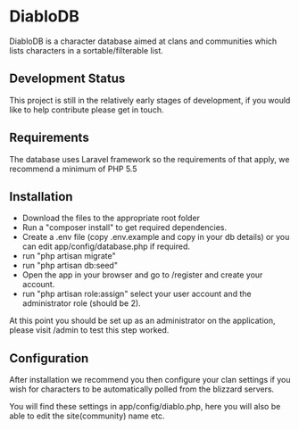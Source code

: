 # DiabloDB #

DiabloDB is a character database aimed at clans and communities which lists characters in a sortable/filterable list.

## Development Status ##

This project is still in the relatively early stages of development, if you would like to help contribute please get in touch.

## Requirements ##

The database uses Laravel framework so the requirements of that apply, we recommend a minimum of PHP 5.5

## Installation ##

* Download the files to the appropriate root folder
* Run a "composer install" to get required dependencies.
* Create a .env file (copy .env.example and copy in your db details) or you can edit app/config/database.php if required.
* run "php artisan migrate"
* run "php artisan db:seed"
* Open the app in your browser and go to /register and create your account.
* run "php artisan role:assign" select your user account and the administrator role (should be 2).

At this point you should be set up as an administrator on the application, please visit /admin to test this step worked.

## Configuration ##

After installation we recommend you then configure your clan settings if you wish for characters to be automatically polled from the blizzard servers.

You will find these settings in app/config/diablo.php, here you will also be able to edit the site(community) name etc.
